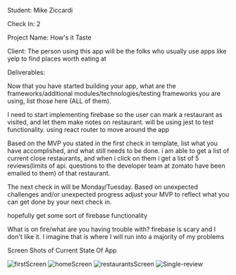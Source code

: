 Student: Mike Ziccardi

Check In: 2

Project Name: How's it Taste

Client: The person using this app will be the folks who usually use apps like yelp to find places worth eating at

Deliverables:

Now that you have started building your app, what are the frameworks/additional modules/technologies/testing frameworks you are using, list those here (ALL of them).

  I need to start implementing firebase so the user can mark a restaurant as visited, and let them make notes on restaurant. will be using jest to test functionality. using react router to move around the app

Based on the MVP you stated in the first check in template, list what you have accomplished, and what still needs to be done.
  i am able to get a list of current close restaurants, and when i click on them i get a list of 5 reviews(limits of api. questions to the developer team at zomato have been emailed to them) of that restaurant.

The next check in will be Monday/Tuesday. Based on unexpected challenges and/or unexpected progress adjust your MVP to reflect what you can get done by your next check in.

hopefully get some sort of firebase functionality

What is on fire/what are you having trouble with?
firebase is scary and I don't like it. I imagine that is where I will run into a majority of my problems

Screen Shots of Current State Of App

![firstScreen](http://i.imgur.com/AAiTOA2.png)
![homeScreen](http://i.imgur.com/hKSIzw4.png)
![restaurantsScreen](http://i.imgur.com/oTeReMh.png)
![Single-review](http://i.imgur.com/ZC7BhL4.png)

